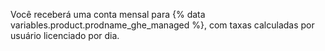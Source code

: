 Você receberá uma conta mensal para {% data variables.product.prodname_ghe_managed %}, com taxas calculadas por usuário licenciado por dia.